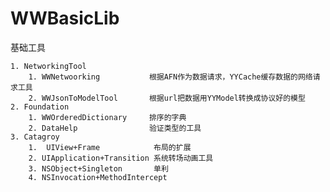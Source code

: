 # WWBasicLib
基础工具

    1. NetworkingTool
        1. WWNetwoorking           根据AFN作为数据请求，YYCache缓存数据的网络请求工具
        2. WWJsonToModelTool       根据url把数据用YYModel转换成协议好的模型 
    2. Foundation
        1. WWOrderedDictionary     排序的字典 
        2. DataHelp                验证类型的工具
    3. Catagroy
        1.  UIView+Frame            布局的扩展
        2. UIApplication+Transition 系统转场动画工具
        3. NSObject+Singleton       单利
        4. NSInvocation+MethodIntercept
